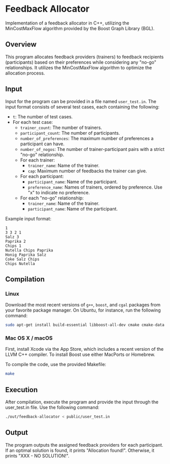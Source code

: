 # Feedback Allocator

Implementation of a feedback allocator in C++, utilizing the MinCostMaxFlow algorithm provided by the Boost Graph Library (BGL).

## Overview

This program allocates feedback providers (trainers) to feedback recipients (participants) based on their preferences while considering any "no-go" relationships. It utilizes the MinCostMaxFlow algorithm to optimize the allocation process.

## Input

Input for the program can be provided in a file named `user_test.in`. The input format consists of several test cases, each containing the following:

- `t`: The number of test cases.
- For each test case:
  - `trainer_count`: The number of trainers.
  - `participant_count`: The number of participants.
  - `number_of_preferences`: The maximum number of preferences a participant can have.
  - `number_of_nogos`: The number of trainer-participant pairs with a strict "no-go" relationship.
  - For each trainer:
    - `trainer_name`: Name of the trainer.
    - `cap`: Maximum number of feedbacks the trainer can give.
  - For each participant:
    - `participant_name`: Name of the participant.
    - `preference_name`: Names of trainers, ordered by preference. Use "x" to indicate no preference.
  - For each "no-go" relationship:
    - `trainer_name`: Name of the trainer.
    - `participant_name`: Name of the participant.

Example input format:
```
1
3 3 2 1
Salz 3
Paprika 2
Chips 1 
Nutella Chips Paprika 
Honig Paprika Salz 
Coke Salz Chips 
Chips Nutella
```
## Compilation

### Linux

Download the most recent versions of `g++`, `boost`, and `cgal` packages from your favorite package manager. On Ubuntu, for instance, run the following command:

```bash
sudo apt-get install build-essential libboost-all-dev cmake cmake-data
```

### Mac OS X / macOS
First, install Xcode via the App Store, which includes a recent version of the LLVM C++ compiler. To install Boost use either MacPorts or Homebrew.

To compile the code, use the provided Makefile:
```bash
make
```

## Execution
After compilation, execute the program and provide the input through the user_test.in file. Use the following command:

```bash
./out/feedback-allocator < public/user_test.in
```

## Output
The program outputs the assigned feedback providers for each participant. If an optimal solution is found, it prints "Allocation found!". Otherwise, it prints "XXX - NO SOLUTION!".